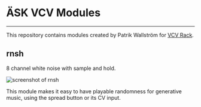 # ÄSK VCV Modules
-----------------

This repository contains modules created by Patrik Wallström for [VCV Rack](https://vcvrack.com/).

## rnsh

8 channel white noise with sample and hold.

![screenshot of rnsh](https://github.com/pawal/ask-vcv-modules/screenshots/rnsh-screenshot.png)

This module makes it easy to have playable randomness for generative music, using the spread button or its CV input.
